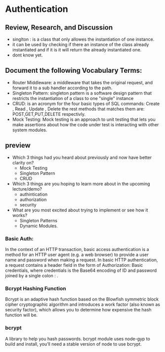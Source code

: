 # Authentication 
## Review, Research, and Discussion  
- singlton : is a class that only allowes the instantiation of one instance.
- it can be used by checking if there an instance of the class already instantiated and if it is it will return the already instantiated one.
- dont know yet.

## Document the following Vocabulary Terms:  
- Router Middleware: a middleware that takes the original request, and forward it to a sub handler according to the path.  
- Singleton Pattern: singleton pattern is a software design pattern that restricts the instantiation of a class to one "single" instance  
- CRUD: is an acronym for the four basic types of SQL commands: Create , Read , Update , Delete the rest methods that matches them are: POST,GET,PUT,DELETE respectivly.  
- Mock Testing: Mock testing is an approach to unit testing that lets you make assertions about how the code under test is interacting with other system modules.  
## preview
- Which 3 things had you heard about previously and now have better clarity on?
    - Mock Testing
    - Singleton Pattern
    - CRUD
- Which 3 things are you hoping to learn more about in the upcoming lecture/demo?
    - authintication
    - authorization 
    - security
- What are you most excited about trying to implement or see how it works?
    - Singleton Patterns 
    - Dynamic Modules.

### Basic Auth:  
In the context of an HTTP transaction, basic access authentication is a method for an HTTP user agent (e.g. a web browser) to provide a user name and password when making a request. In basic HTTP authentication, a request contains a header field in the form of Authorization: Basic credentials, where credentials is the Base64 encoding of ID and password joined by a single colon : .  
### Bcrypt Hashing Function  
Bcrypt is an adaptive hash function based on the Blowfish symmetric block cipher cryptographic algorithm and introduces a work factor (also known as security factor), which allows you to determine how expensive the hash function will be.  
### bcrypt  
A library to help you hash passwords. bcrypt module uses node-gyp to build and install, you’ll need a stable version of node to use bcrypt.

